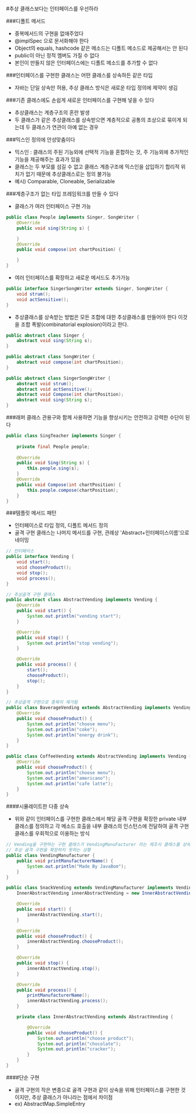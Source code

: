 #추상 클래스보다는 인터페이스를 우선하라

###디폴트 메서드
- 중복메서드의 구현을 없애주었다
- @implSpec 으로 문서화해야 한다
- Object의 equals, hashcode 같은 메소드는 디폴트 메소드로 제공해서는 안 된다
- public이 아닌 정적 멤버도 가질 수 없다
- 본인이 만들지 않은 인터페이스에는 디폴트 메소드를 추가할 수 없다

###인터페이스를 구현한 클래스는 어떤 클래스를 상속하든 같은 타입
- 자바는 단일 상속만 허용, 추상 클래스 방식은 새로운 타입 정의에 제약이 생김
   
###기존 클래스에도 손쉽게 새로운 인터페이스를 구현해 넣을 수 있다
- 추상클래스는 계층구조의 혼란 발생
- 두 클래스가 같은 추상클래스를 상속받으면 계층적으로 공통의 조상으로 묶이게 되는데 두 클래스가 연관이 아예 없는 경우

###믹스인 정의에 안성맞춤이다
- 믹스인 : 클래스의 주된 기능외에 선택적 기능을 혼합하는 것, 주 기능외에 추가적인 기능을 제공해주는 효과가 있음
- 클래스는 두 부모를 섬길 수 없고 클래스 계층구조에 믹스인을 삽입하기 합리적 위치가 없기 때문에 추상클래스로는 정의 불가능
- 예시) Comparable, Cloneable, Serializable
    
###계층구조가 없는 타입 프레임워크를 만들 수 있다
- 클래스가 여러 인터페이스 구현 가능
```java
public class People implements Singer, SongWriter {
    @Override
    public void sing(String s) {

    }
    @Override
    public void compose(int chartPosition) {

    }
}
```
- 여러 인터페이스를 확장하고 새로운 메서드도 추가가능
```java
public interface SingerSongWriter extends Singer, SongWriter {
    void strum();
    void actSensitive();
}
```
- 추상클래스를 상속받는 방법은 모든 조합에 대한 추상클래스를 만들어야 한다 이것을 조합 폭발(combinatorial explosion)이라고 한다.
```java
public abstract class Singer {
    abstract void sing(String s);
}

public abstract class SongWriter {
    abstract void compose(int chartPosition);
}

public abstract class SingerSongWriter {
    abstract void strum();
    abstract void actSensitive();
    abstract void Compose(int chartPosition);
    abstract void sing(String s);
}
```

###래퍼 클래스 관용구와 함께 사용하면 기능을 향상시키는 안전하고 강력한 수단이 된다
```java
public class SingTeacher implements Singer {
    
    private final People people;
    
    @Override
    public void Sing(String s) {
        this.people.sing(s);
    }
    @Override
    public void Compose(int chartPosition) {
        this.people.compose(chartPosition);
    }
}
```

###템플릿 메서드 패턴
- 인터페이스로 타입 정의, 디폴트 메서드 정의
- 골격 구현 클래스는 나머지 메서드를 구현, 관례상 'Abstract+인터페이스이름'으로 네이밍

```java
// 인터페이스
public interface Vending {
    void start();
    void chooseProduct();
    void stop();
    void process();
}

// 추상골격 구현 클래스
public abstract class AbstractVending implements Vending {
    @Override
    public void start() {
        System.out.println("vending start");
    }

    @Override
    public void stop() {
        System.out.println("stop vending");
    }

    @Override
    public void process() {
        start();
        chooseProduct();
        stop();
    }
}

// 추상골격 구현으로 중복이 제거됨
public class BaverageVending extends AbstractVending implements Vending {
    @Override
    public void chooseProduct() {
        System.out.println("choose menu");
        System.out.println("coke");
        System.out.println("energy drink");
    }
}

public class CoffeeVending extends AbstractVending implements Vending {
    @Override
    public void chooseProduct() {
        System.out.println("choose menu");
        System.out.println("americano");
        System.out.println("cafe latte");
    }
}
```

####시뮬레이트한 다중 상속
- 위와 같이 인터페이스를 구현한 클래스에서 해당 골격 구현을 확장한 private 내부 클래스를 정의하고 
  각 메소드 호출을 내부 클래스의 인스턴스에 전달하여 골격 구현 클래스를 우회적으로 이용하는 방식

```java
// Vending을 구현하는 구현 클래스가 VendingManuFacturer 라는 제조사 클래스를 상속받아야해서 
// 추상 골격 구현을 확장하지 못하는 상황
public class VendingManufacturer {
    public void printManufacturerName() {
        System.out.println("Made By JavaBom");
    }
}

public class SnackVending extends VendingManufacturer implements Vending {
    InnerAbstractVending innerAbstractVending = new InnerAbstractVending();

    @Override
    public void start() {
        innerAbstractVending.start();
    }

    @Override
    public void chooseProduct() {
        innerAbstractVending.chooseProduct();
    }

    @Override
    public void stop() {
        innerAbstractVending.stop();
    }

    @Override
    public void process() {
        printManufacturerName();
        innerAbstractVending.process();
    }

    private class InnerAbstractVending extends AbstractVending {

        @Override
        public void chooseProduct() {
            System.out.println("choose product");
            System.out.println("chocolate");
            System.out.println("cracker");
        }
    }
}
```

####단순 구현
- 골격 구현의 작은 변종으로 골격 구현과 같이 상속을 위해 인터페이스를 구현한 것이지만, 
  추상 클래스가 아니라는 점에서 차이점
- ex) AbstractMap.SimpleEntry